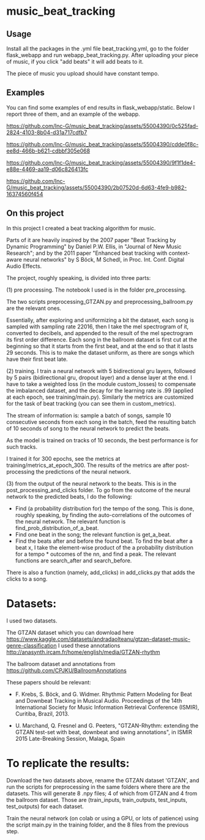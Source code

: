 # music_beat_tracking
## Usage
Install all the packages in the .yml file beat_tracking.yml, go to the folder flask_webapp and run webapp_beat_tracking.py. After uploading your piece of music,  if you click "add beats" it will add beats to it.

The piece of music you upload should have constant tempo.

## Examples
You can find some examples of end results in flask_webapp/static. Below I report three of them, and an example of the webapp.

https://github.com/Inc-G/music_beat_tracking/assets/55004390/0c525fad-2824-4103-8b04-d31a717cdfb7

https://github.com/Inc-G/music_beat_tracking/assets/55004390/cdde0f8c-ee8d-466b-b621-cdbbf305e068

https://github.com/Inc-G/music_beat_tracking/assets/55004390/9f1f1de4-e88e-4469-aa19-d06c826413fc

https://github.com/Inc-G/music_beat_tracking/assets/55004390/2b07520d-6d63-4fe9-b982-16374560f454


## On this project

In this project I created a beat tracking algorithm for music.

Parts of it are heavily inspired by the 2007 paper "Beat Tracking by Dynamic Programming" by Daniel P.W. Ellis, in "Journal of New Music Research"; and by the 2011 paper "Enhanced beat tracking with context-aware neural networks" by S Böck, M Schedl, in Proc. Int. Conf. Digital Audio Effects.


The project, roughly speaking, is divided into three parts:

(1) pre processing. The notebook I used is in the folder pre_processing.

The two scripts preprocessing_GTZAN.py and preprocessing_ballroom.py are the relevant ones.

Essentially, after exploring and uniformizing a bit the dataset, each song is sampled with sampling rate 22016, then I take the mel spectrogram of it, converted to decibels, and appended to the result of the mel spectrogram its first order difference. Each song in the ballroom dataset is first cut at the beginning so that it starts from the first beat, and at the end so that it lasts 29 seconds. This is to make the dataset uniform, as there are songs which have their first beat late.

(2) training. I train a neural network with 5 bidirectional gru layers, followed by 5 pairs (bidirectional gru, dropout layer) and a dense layer at the end. I have to take a weighted loss (in the module custom_losses) to compensate the imbalanced dataset, and the decay for the learning rate is .99 (applied at each epoch, see training/main.py). Similarly the metrics are customized for the task of beat tracking (you can see them in custom_metrics). 

The stream of information is: sample a batch of songs, sample 10 consecutive seconds from each song in the batch, feed the resulting batch of 10 seconds of song to the neural network to predict the beats.

As the model is trained on tracks of 10 seconds, the best performance is for such tracks.

I trained it for 300 epochs, see the metrics at training/metrics_at_epoch_300. The results of the metrics are after post-processing the predictions of the neural network.

(3) from the output of the neural network to the beats. This is in the post_processing_and_clicks folder. To go from the outcome of the neural network to the predicted beats, I do the following:

- Find (a probability distribution for) the tempo of the song. This is done, roughly speaking, by finding the auto-correlations of the outcomes of the neural network. The relevant function is find_prob_distribution_of_a_beat.
- Find one beat in the song; the relevant function is get_a_beat.
- Find the beats after and before the found beat. To find the beat after a beat x, I take the element-wise product of the a probability distribution for a tempo * outcomes of the nn, and find a peak. The relevant functions are search_after and search_before.

There is also a function (namely, add_clicks) in add_clicks.py that adds the clicks to a song.

# Datasets:

I used two datasets.

The GTZAN dataset which you can download here https://www.kaggle.com/datasets/andradaolteanu/gtzan-dataset-music-genre-classification
I used these annotations http://anasynth.ircam.fr/home/english/media/GTZAN-rhythm

The ballroom dataset and annotations from https://github.com/CPJKU/BallroomAnnotations

These papers should be relevant: 
- F. Krebs, S. Böck, and G. Widmer. Rhythmic Pattern Modeling for Beat and Downbeat Tracking in Musical Audio. Proceedings of the 14th International Society for Music Information Retrieval Conference (ISMIR), Curitiba, Brazil, 2013.  

- U. Marchand, Q. Fresnel and G. Peeters, "GTZAN-Rhythm: extending the GTZAN test-set with beat, downbeat and swing annotations", in ISMIR 2015 Late-Breaking Session, Malaga, Spain

# To replicate the results:

Download the two datasets above, rename the GTZAN dataset 'GTZAN', and run the scripts for preprocessing in the same folders where there are the datasets. This will generate 8 .npy files; 4 of which from GTZAN and 4 from the ballroom dataset. Those are (train_inputs, train_outputs, test_inputs, test_outputs) for each dataset.

Train the neural network (on colab or using a GPU, or lots of patience) using the script main.py in the training folder, and the 8 files from the previous step.

